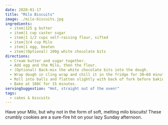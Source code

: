 ```yaml
---
date: 2020-01-17
title: "Milo Biscuits"
image: ./milo-biscuits.jpg
ingredients:
  - item|125 g butter
  - item|1 cup caster sugar
  - item|1 1/2 cups self-raising flour, sifted
  - item|3/4 cup Milo
  - item|1 egg, beaten
  - item|(Optional) 100g white chocolate bits
directions:
  - Cream butter and sugar together.
  - Add egg and the Milo, then the flour.
  - (Optional) Back-mix the white chocolate bits into the dough.
  - Wrap dough in cling wrap and chill it in the fridge for 30–60 minutes. This prevents the cookies from spreading too much during baking.
  - Roll into balls and flatten slightly with back of fork before baking. Biscuits will spread quite a lot so ensure space between each or make smaller ones. Place on trays lined with baking paper.
  - Bake at 180C for 15 minutes.
servingSuggestion: "Hot, straight out of the oven!"
tags:
  - cakes & biscuits
---
```


Have your Milo, but why not in the form of soft, melting milo biscuits! These crumbly cookies are a sure-fire hit on your lazy Sunday afternoon.

